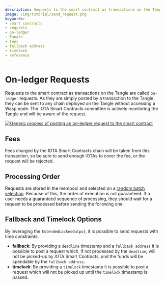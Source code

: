 ```yaml
---
description: Requests to the smart contract as transactions on the Tangle are called on-ledger requests.
image: /img/tutorial/send_request.png
keywords:
- smart contracts
- requests
- on-ledger
- Tangle
- fees
- fallback address
- timelock
- reference
---
```


# On-ledger Requests

Requests to the smart contract as transactions on the Tangle are called `on-ledger` requests. As they are simply posted by a transaction to the Tangle, they can be sent to any chain deployed on the Tangle without accessing a Wasp node. The IOTA Smart Contracts committee is actively monitoring the Tangle and will be aware of the request.

[![Generic process of posting an on-ledger request to the smart contract](/img/tutorial/send_request.png)](/img/tutorial/send_request.png)

## Fees

Fees charged by the IOTA Smart Contracts chain will be taken from this transaction, so be sure to send enough IOTAs to cover the fee, or the request will be rejected.

## Processing Order

Requests are stored in the mempool and selected on a [random batch selection](../consensus.md). Because of this, the order of execution is not guaranteed. If a user needs a guaranteed sequence of processing, they should wait for a request to be processed before sending the following one.

## Fallback and Timelock Options

By leveraging the `ExtendedLockedOutput`, it is possible to send requests with time constraints.

- **fallback**: By providing a `deadline` timestamp and a `fallback address` it is possible to post a request which, if not processed by the `deadline`, will not be picked-up by IOTA Smart Contracts, and the funds will be spendable by the `fallback address`.
- **timelock**: By providing a `timelock` timestamp it is possible to post a request which will not be picked up until the `timelock` timestamp is passed.
